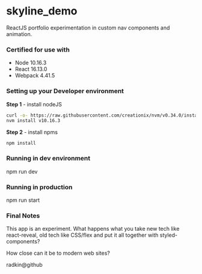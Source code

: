 # skyline_demo
ReactJS portfolio experimentation in custom nav components and animation.

### Certified for use with
* Node 10.16.3
* React 16.13.0
* Webpack 4.41.5

### Setting up your Developer environment

**Step 1** - install nodeJS
```bash
curl -o- https://raw.githubusercontent.com/creationix/nvm/v0.34.0/install.sh | bash
nvm install v10.16.3
```

**Step 2** - install npms

`npm install`

### Running in dev environment
npm run dev

### Running in production
npm run start

### Final Notes
This app is an experiment. What happens what you take new tech like
react-reveal, old tech like CSS/flex and put it all together with
styled-components?

How close can it be to modern web sites?

radkin@github
